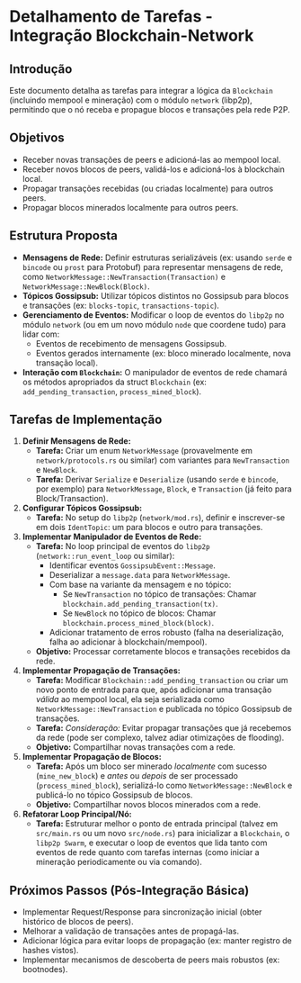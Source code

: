 # Detalhamento de Tarefas - Integração Blockchain-Network

## Introdução

Este documento detalha as tarefas para integrar a lógica da `Blockchain` (incluindo mempool e mineração) com o módulo `network` (libp2p), permitindo que o nó receba e propague blocos e transações pela rede P2P.

## Objetivos

*   Receber novas transações de peers e adicioná-las ao mempool local.
*   Receber novos blocos de peers, validá-los e adicioná-los à blockchain local.
*   Propagar transações recebidas (ou criadas localmente) para outros peers.
*   Propagar blocos minerados localmente para outros peers.

## Estrutura Proposta

*   **Mensagens de Rede:** Definir estruturas serializáveis (ex: usando `serde` e `bincode` ou `prost` para Protobuf) para representar mensagens de rede, como `NetworkMessage::NewTransaction(Transaction)` e `NetworkMessage::NewBlock(Block)`.
*   **Tópicos Gossipsub:** Utilizar tópicos distintos no Gossipsub para blocos e transações (ex: `blocks-topic`, `transactions-topic`).
*   **Gerenciamento de Eventos:** Modificar o loop de eventos do `libp2p` no módulo `network` (ou em um novo módulo `node` que coordene tudo) para lidar com:
    *   Eventos de recebimento de mensagens Gossipsub.
    *   Eventos gerados internamente (ex: bloco minerado localmente, nova transação local).
*   **Interação com `Blockchain`:** O manipulador de eventos de rede chamará os métodos apropriados da struct `Blockchain` (ex: `add_pending_transaction`, `process_mined_block`).

## Tarefas de Implementação

1.  **Definir Mensagens de Rede:**
    *   **Tarefa:** Criar um enum `NetworkMessage` (provavelmente em `network/protocols.rs` ou similar) com variantes para `NewTransaction` e `NewBlock`.
    *   **Tarefa:** Derivar `Serialize` e `Deserialize` (usando `serde` e `bincode`, por exemplo) para `NetworkMessage`, `Block`, e `Transaction` (já feito para Block/Transaction).
2.  **Configurar Tópicos Gossipsub:**
    *   **Tarefa:** No setup do `libp2p` (`network/mod.rs`), definir e inscrever-se em dois `IdentTopic`: um para blocos e outro para transações.
3.  **Implementar Manipulador de Eventos de Rede:**
    *   **Tarefa:** No loop principal de eventos do `libp2p` (`network::run_event_loop` ou similar):
        *   Identificar eventos `GossipsubEvent::Message`.
        *   Deserializar a `message.data` para `NetworkMessage`.
        *   Com base na variante da mensagem e no tópico:
            *   Se `NewTransaction` no tópico de transações: Chamar `blockchain.add_pending_transaction(tx)`.
            *   Se `NewBlock` no tópico de blocos: Chamar `blockchain.process_mined_block(block)`.
        *   Adicionar tratamento de erros robusto (falha na deserialização, falha ao adicionar à blockchain/mempool).
    *   **Objetivo:** Processar corretamente blocos e transações recebidos da rede.
4.  **Implementar Propagação de Transações:**
    *   **Tarefa:** Modificar `Blockchain::add_pending_transaction` ou criar um novo ponto de entrada para que, após adicionar uma transação *válida* ao mempool local, ela seja serializada como `NetworkMessage::NewTransaction` e publicada no tópico Gossipsub de transações.
    *   **Tarefa:** *Consideração:* Evitar propagar transações que já recebemos da rede (pode ser complexo, talvez adiar otimizações de flooding).
    *   **Objetivo:** Compartilhar novas transações com a rede.
5.  **Implementar Propagação de Blocos:**
    *   **Tarefa:** Após um bloco ser minerado *localmente* com sucesso (`mine_new_block`) e *antes* ou *depois* de ser processado (`process_mined_block`), serializá-lo como `NetworkMessage::NewBlock` e publicá-lo no tópico Gossipsub de blocos.
    *   **Objetivo:** Compartilhar novos blocos minerados com a rede.
6.  **Refatorar Loop Principal/Nó:**
    *   **Tarefa:** Estruturar melhor o ponto de entrada principal (talvez em `src/main.rs` ou um novo `src/node.rs`) para inicializar a `Blockchain`, o `libp2p Swarm`, e executar o loop de eventos que lida tanto com eventos de rede quanto com tarefas internas (como iniciar a mineração periodicamente ou via comando).

## Próximos Passos (Pós-Integração Básica)

*   Implementar Request/Response para sincronização inicial (obter histórico de blocos de peers).
*   Melhorar a validação de transações antes de propagá-las.
*   Adicionar lógica para evitar loops de propagação (ex: manter registro de hashes vistos).
*   Implementar mecanismos de descoberta de peers mais robustos (ex: bootnodes).

